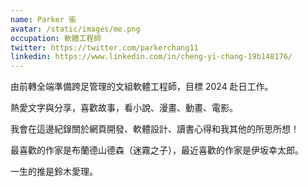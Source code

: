 ```yaml
---
name: Parker 張
avatar: /static/images/me.png
occupation: 軟體工程師
twitter: https://twitter.com/parkerchang11
linkedin: https://www.linkedin.com/in/cheng-yi-chang-19b148176/
---
```


由前轉全端準備跨足管理的文組軟體工程師，目標 2024 赴日工作。

熱愛文字與分享，喜歡故事，看小說、漫畫、動畫、電影。

我會在這邊紀錄關於網頁開發、軟體設計、讀書心得和我其他的所思所想！

最喜歡的作家是布蘭德山德森（迷霧之子），最近喜歡的作家是伊坂幸太郎。

一生的推是鈴木愛理。
